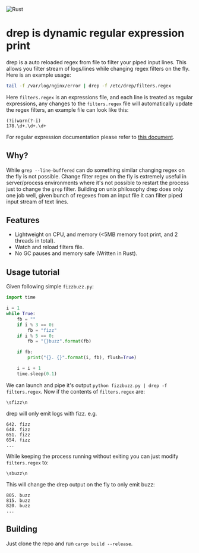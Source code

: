 ![Rust](https://github.com/maxpert/drep/workflows/Rust/badge.svg)

# drep is dynamic regular expression print

drep is a auto reloaded regex from file to filter your piped input lines. This allows you filter stream of logs/lines while changing regex filters on the fly. Here is an example usage:

```bash
tail -f /var/log/nginx/error | drep -f /etc/drep/filters.regex
```

Here `filters.regex` is an expressions file, and each line is treated as regular expressions, any changes to the `filters.regex` file will automatically update the regex filters, an example file can look like this:

```
(?i)warn(?-i)
178.\d+.\d+.\d+
```

For regular expression documentation please refer to [this document](https://docs.rs/regex/1.3.9/regex/). 

## Why?

While `grep --line-buffered` can do something similar changing regex on the fly is not possible. Change filter regex on the fly is extremely useful in server/process environments where it's not possible to restart the process just to change the `grep` filter. Building on unix philosophy drep does only one job well, given bunch of regexes from an input file it can filter piped input stream of text lines.

## Features

 - Lightweight on CPU, and memory (<5MB memory foot print, and 2 threads in total).
 - Watch and reload filters file.
 - No GC pauses and memory safe (Written in Rust).
 
## Usage tutorial

Given following simple `fizzbuzz.py`:

```python
import time

i = 1
while True:
    fb = ""
    if i % 3 == 0:
        fb = "fizz"
    if i % 5 == 0:
        fb = "{}buzz".format(fb)

    if fb:
        print("{}. {}".format(i, fb), flush=True)

    i = i + 1
    time.sleep(0.1)
```

We can launch and pipe it's output `python fizzbuzz.py | drep -f filters.regex`. Now if the contents of `filters.regex` are:

```
\sfizz\n
``` 

drep will only emit logs with fizz. e.g.

```
642. fizz
648. fizz
651. fizz
654. fizz
...
```

While keeping the process running without exiting you can just modify `filters.regex` to:

```
\sbuzz\n
```

This will change the drep output on the fly to only emit buzz:
```
805. buzz
815. buzz
820. buzz
...
```

## Building

Just clone the repo and run `cargo build --release`.